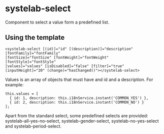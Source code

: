 # systelab-select

Component to select a value form a predefined list.

## Using the template
```
<systelab-select [(id)]="id" [(description)]="description" [fontFamily]="fontFamily" 
[fontSize]="fontSize" [fontWeight]="fontWeight" [fontStyle]="fontStyle"
[values]="values" [isDisabled]="false" [filter]="true" [inputHeight]="20" (change)="hasChanged()"></systelab-select>
```

Values is an array of objects that must have and id and a description. For example:

```
this.values = [
  { id: 1, description: this.i18nService.instant('COMMON_YES') },
  { id: 2, description: this.i18nService.instant('COMMON_NO') }
];
```

Apart from the standard select, some predefined selects are provided: systelab-all-yes-no-select, systelab-gender-select, systelab-no-yes-select and systelab-period-select.
